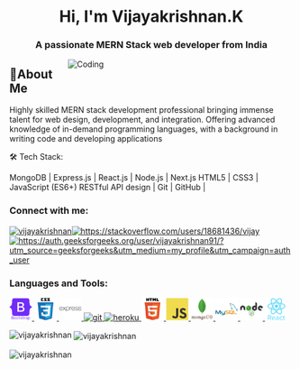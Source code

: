 <h1 align="center">Hi, I'm Vijayakrishnan.K</h1>
<h3 align="center">A passionate MERN Stack web developer from India</h3>
<img align="right" alt="Coding" width="400" 
     src=
"https://agencecartier.com/wp-content/uploads/2022/08/Cartier_InfolettreJuillet2022_Article1_desktopREV-1.gif" >


<h2  align="left">💫About Me</h2>
Highly skilled MERN stack development professional bringing immense talent for web design, development, and
integration. Offering advanced knowledge of in-demand programming languages, with a background in writing code and
developing applications

🛠️ Tech Stack:

MongoDB | Express.js | React.js | Node.js | Next.js
HTML5 | CSS3 | JavaScript (ES6+)
RESTful API design |
Git | GitHub |

<h3 align="left">Connect with me:</h3>

<p align="left">

<a href="https://www.linkedin.com/in/vijay-krishnan-1a99aa228/" target="blank"><img align="center" src="https://raw.githubusercontent.com/rahuldkjain/github-profile-readme-generator/master/src/images/icons/Social/linked-in-alt.svg" alt="vijayakrishnan" height="30" width="40" /></a><a href="https://stackoverflow.com/users/https://stackoverflow.com/users/18681436/vijay" target="blank"><img align="center" src="https://raw.githubusercontent.com/rahuldkjain/github-profile-readme-generator/master/src/images/icons/Social/stack-overflow.svg" alt="https://stackoverflow.com/users/18681436/vijay" height="30" width="40" /></a><a href="https://auth.geeksforgeeks.org/user/https://auth.geeksforgeeks.org/user/vijayakrishnan91/?utm_source=geeksforgeeks&utm_medium=my_profile&utm_campaign=auth_user" target="blank"><img align="center" src="https://raw.githubusercontent.com/rahuldkjain/github-profile-readme-generator/master/src/images/icons/Social/geeks-for-geeks.svg" alt="https://auth.geeksforgeeks.org/user/vijayakrishnan91/?utm_source=geeksforgeeks&utm_medium=my_profile&utm_campaign=auth_user" height="30" width="40" /></a>
</p>
 
<h3 align="left">Languages and Tools:</h3>

<p align="left">
     
 <a href="https://getbootstrap.com" target="_blank" rel="noreferrer"> <img src="https://raw.githubusercontent.com/devicons/devicon/master/icons/bootstrap/bootstrap-plain-wordmark.svg" alt="bootstrap" width="40" height="40"/> </a><a href="https://www.w3schools.com/css/" target="_blank" rel="noreferrer"> <img src="https://raw.githubusercontent.com/devicons/devicon/master/icons/css3/css3-original-wordmark.svg" alt="css3" width="40" height="40"/> </a><a href="https://expressjs.com" target="_blank" rel="noreferrer"> <img src="https://raw.githubusercontent.com/devicons/devicon/master/icons/express/express-original-wordmark.svg" alt="express" width="40" height="40"/> </a><a href="https://git-scm.com/" target="_blank" rel="noreferrer"> <img src="https://www.vectorlogo.zone/logos/git-scm/git-scm-icon.svg" alt="git" width="40" height="40"/> </a> <a href="https://heroku.com" target="_blank" rel="noreferrer"><img src="https://www.vectorlogo.zone/logos/heroku/heroku-icon.svg" alt="heroku" width="40" height="40"/> </a> <a href="https://www.w3.org/html/" target="_blank" rel="noreferrer"><img src="https://raw.githubusercontent.com/devicons/devicon/master/icons/html5/html5-original-wordmark.svg" alt="html5" width="40" height="40"/> </a> <a href="https://developer.mozilla.org/en-US/docs/Web/JavaScript" target="_blank" rel="noreferrer"><img src="https://raw.githubusercontent.com/devicons/devicon/master/icons/javascript/javascript-original.svg" alt="javascript" width="40" height="40"/> </a> <a href="https://www.mongodb.com/" target="_blank" rel="noreferrer"><img src="https://raw.githubusercontent.com/devicons/devicon/master/icons/mongodb/mongodb-original-wordmark.svg" alt="mongodb" width="40" height="40"/> </a> <a href="https://www.mysql.com/" target="_blank" rel="noreferrer"><img src="https://raw.githubusercontent.com/devicons/devicon/master/icons/mysql/mysql-original-wordmark.svg" alt="mysql" width="40" height="40"/> </a> <a href="https://nodejs.org" target="_blank" rel="noreferrer"><img src="https://raw.githubusercontent.com/devicons/devicon/master/icons/nodejs/nodejs-original-wordmark.svg" alt="nodejs" width="40" height="40"/> </a> <a href="https://reactjs.org/" target="_blank" rel="noreferrer"><img src="https://raw.githubusercontent.com/devicons/devicon/master/icons/react/react-original-wordmark.svg" alt="react" width="40" height="40"/> </a> </p>

<p><img align="left" src="https://github-readme-stats.vercel.app/api/top-langs?username=kvijayakrishnan&show_icons=true&locale=en&layout=compact" alt="vijayakrishnan" /></p>

<p>&nbsp;<img align="center" src="https://github-readme-stats.vercel.app/api?username=kvijayakrishnan&show_icons=true&locale=en" alt="vijayakrishnan" /></p>

<p><img align="center" src="https://github-readme-streak-stats.herokuapp.com/?user=kvijayakrishnan&" alt="vijayakrishnan" /></p>
